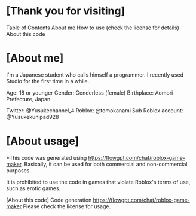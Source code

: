 # [Thank you for visiting]
Table of Contents
About me
How to use (check the license for details)
About this code

# [About me]
I'm a Japanese student who calls himself a programmer.
I recently used Studio for the first time in a while.

Age: 18 or younger
Gender: Genderless (female)
Birthplace: Aomori Prefecture, Japan

Twitter: @Yusukechannel_4
Roblox: @tomokanami
Sub Roblox account: @Yusukekunipad928

# [About usage]
*This code was generated using https://flowgpt.com/chat/roblox-game-maker.
Basically, it can be used for both commercial and non-commercial purposes.

It is prohibited to use the code in games that violate Roblox's terms of use, such as erotic games.

[About this code]
Code generation https://flowgpt.com/chat/roblox-game-maker
Please check the license for usage.
